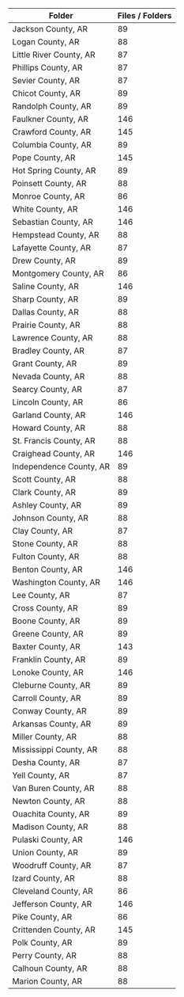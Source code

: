 | Folder                  |   Files / Folders |
|-------------------------|-------------------|
| Jackson County, AR      |                89 |
| Logan County, AR        |                88 |
| Little River County, AR |                87 |
| Phillips County, AR     |                87 |
| Sevier County, AR       |                87 |
| Chicot County, AR       |                89 |
| Randolph County, AR     |                89 |
| Faulkner County, AR     |               146 |
| Crawford County, AR     |               145 |
| Columbia County, AR     |                89 |
| Pope County, AR         |               145 |
| Hot Spring County, AR   |                89 |
| Poinsett County, AR     |                88 |
| Monroe County, AR       |                86 |
| White County, AR        |               146 |
| Sebastian County, AR    |               146 |
| Hempstead County, AR    |                88 |
| Lafayette County, AR    |                87 |
| Drew County, AR         |                89 |
| Montgomery County, AR   |                86 |
| Saline County, AR       |               146 |
| Sharp County, AR        |                89 |
| Dallas County, AR       |                88 |
| Prairie County, AR      |                88 |
| Lawrence County, AR     |                88 |
| Bradley County, AR      |                87 |
| Grant County, AR        |                89 |
| Nevada County, AR       |                88 |
| Searcy County, AR       |                87 |
| Lincoln County, AR      |                86 |
| Garland County, AR      |               146 |
| Howard County, AR       |                88 |
| St. Francis County, AR  |                88 |
| Craighead County, AR    |               146 |
| Independence County, AR |                89 |
| Scott County, AR        |                88 |
| Clark County, AR        |                89 |
| Ashley County, AR       |                89 |
| Johnson County, AR      |                88 |
| Clay County, AR         |                87 |
| Stone County, AR        |                88 |
| Fulton County, AR       |                88 |
| Benton County, AR       |               146 |
| Washington County, AR   |               146 |
| Lee County, AR          |                87 |
| Cross County, AR        |                89 |
| Boone County, AR        |                89 |
| Greene County, AR       |                89 |
| Baxter County, AR       |               143 |
| Franklin County, AR     |                89 |
| Lonoke County, AR       |               146 |
| Cleburne County, AR     |                89 |
| Carroll County, AR      |                89 |
| Conway County, AR       |                89 |
| Arkansas County, AR     |                89 |
| Miller County, AR       |                88 |
| Mississippi County, AR  |                88 |
| Desha County, AR        |                87 |
| Yell County, AR         |                87 |
| Van Buren County, AR    |                88 |
| Newton County, AR       |                88 |
| Ouachita County, AR     |                89 |
| Madison County, AR      |                88 |
| Pulaski County, AR      |               146 |
| Union County, AR        |                89 |
| Woodruff County, AR     |                87 |
| Izard County, AR        |                88 |
| Cleveland County, AR    |                86 |
| Jefferson County, AR    |               146 |
| Pike County, AR         |                86 |
| Crittenden County, AR   |               145 |
| Polk County, AR         |                89 |
| Perry County, AR        |                88 |
| Calhoun County, AR      |                88 |
| Marion County, AR       |                88 |